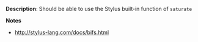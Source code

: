 __Description__: Should be able to use the Stylus built-in function of `saturate`

__Notes__

- http://stylus-lang.com/docs/bifs.html
